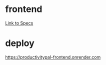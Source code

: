 # frontend
[Link to Specs](https://www.figma.com/file/077FmEDL38eOka7Oocl9xJ/ProductivityPal-Specs?type=design&node-id=0%3A1&mode=design&t=sAVMo8SMntvpR8jz-1)


# deploy
https://productivitypal-frontend.onrender.com
